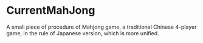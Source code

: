 # CurrentMahJong
A small piece of procedure of Mahjong game, a traditional Chinese 4-player game, in the rule of Japanese version, which is more unified. 
